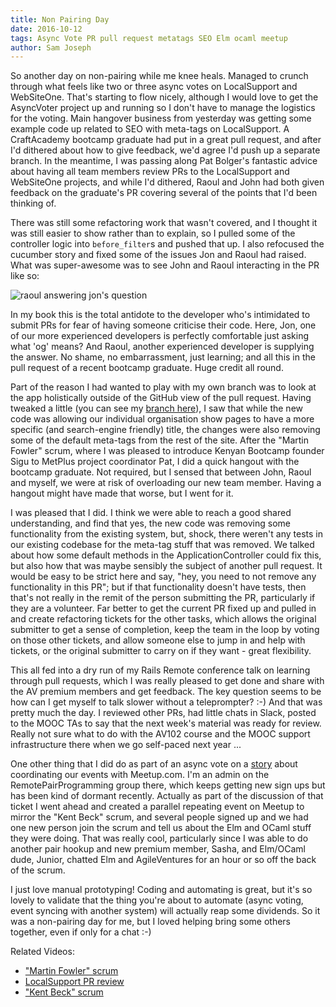 ```yaml
---
title: Non Pairing Day
date: 2016-10-12
tags: Async Vote PR pull request metatags SEO Elm ocaml meetup
author: Sam Joseph
---
```


So another day on non-pairing while me knee heals.  Managed to crunch through what feels like two or three async votes on LocalSupport and WebSiteOne.  That's starting to flow nicely, although I would love to get the AsyncVoter project up and running so I don't have to manage the logistics for the voting.  Main hangover business from yesterday was getting some example code up related to SEO with meta-tags on LocalSupport.  A CraftAcademy bootcamp graduate had put in a great pull request, and after I'd dithered about how to give feedback, we'd agree I'd push up a separate branch.  In the meantime, I was passing along Pat Bolger's fantastic advice about having all team members review PRs to the LocalSupport and WebSiteOne projects, and while I'd dithered, Raoul and John had both given feedback on the graduate's PR covering several of the points that I'd been thinking of.

There was still some refactoring work that wasn't covered, and I thought it was still easier to show rather than to explain, so I pulled some of the controller logic into `before_filter`s and pushed that up.  I also refocused the cucumber story and fixed some of the issues Jon and Raoul had raised.   What was super-awesome was to see John and Raoul interacting in the PR like so:

![raoul answering jon's question](https://www.dropbox.com/s/029rqql7qrb5fdn/Screenshot%202016-10-11%2010.38.27.png?dl=1)

In my book this is the total antidote to the developer who's intimidated to submit PRs for fear of having someone criticise their code.  Here, Jon, one of our more experienced developers is perfectly comfortable just asking what 'og' means?  And Raoul, another experienced developer is supplying the answer. No shame, no embarrassment, just learning; and all this in the pull request of a recent bootcamp graduate.  Huge credit all round.

Part of the reason I had wanted to play with my own branch was to look at the app holistically outside of the GitHub view of the pull request.  Having tweaked a little (you can see my [branch here](https://github.com/AgileVentures/LocalSupport/pull/371)), I saw that while the new code was allowing our individual organisation show pages to have a more specific (and search-engine friendly) title, the changes were also removing some of the default meta-tags from the rest of the site.  After the "Martin Fowler" scrum, where I was pleased to introduce Kenyan Bootcamp founder Sigu to MetPlus project coordinator Pat, I did a quick hangout with the bootcamp graduate.  Not required, but I sensed that between John, Raoul and myself, we were at risk of overloading our new team member.  Having a hangout might have made that worse, but I went for it.

I was pleased that I did.  I think we were able to reach a good shared understanding, and find that yes, the new code was removing some functionality from the existing system, but, shock, there weren't any tests in our existing codebase for the meta-tag stuff that was removed.  We talked about how some default methods in the ApplicationController could fix this, but also how that was maybe sensibly the subject of another pull request.  It would be easy to be strict here and say, "hey, you need to not remove any functionality in this PR"; but if that functionality doesn't have tests, then that's not really in the remit of the person submitting the PR, particularly if they are a volunteer.  Far better to get the current PR fixed up and pulled in and create refactoring tickets for the other tasks, which allows the original submitter to get a sense of completion, keep the team in the loop by voting on those other tickets, and allow someone else to jump in and help with tickets, or the original submitter to carry on if they want - great flexibility.

This all fed into a dry run of my Rails Remote conference talk on learning through pull requests, which I was really pleased to get done and share with the AV premium members and get feedback.  The key question seems to be how can I get myself to talk slower without a teleprompter? :-)  And that was pretty much the day. I reviewed other PRs, had little chats in Slack, posted to the MOOC TAs to say that the next week's material was ready for review.  Really not sure what to do with the AV102 course and the MOOC support infrastructure there when we go self-paced next year ...

One other thing that I did do as part of an async vote on a [story](https://github.com/AgileVentures/WebsiteOne/issues/1319) about coordinating our events with Meetup.com.  I'm an admin on the RemotePairProgramming group there, which keeps getting new sign ups but has been kind of dormant recently.  Actually as part of the discussion of that ticket I went ahead and created a parallel repeating event on Meetup to mirror the "Kent Beck" scrum, and several people signed up and we had one new person join the scrum and tell us about the Elm and OCaml stuff they were doing.  That was really cool, particularly since I was able to do another pair hookup and new premium member, Sasha, and Elm/OCaml dude, Junior, chatted Elm and AgileVentures for an hour or so off the back of the scrum.

I just love manual prototyping!  Coding and automating is great, but it's so lovely to validate that the thing you're about to automate (async voting, event syncing with another system) will actually reap some dividends.  So it was a non-pairing day for me, but I loved helping bring some others together, even if only for a chat :-)  


Related Videos:


* ["Martin Fowler" scrum](https://www.youtube.com/watch?v=BLM8cmLBkWc)
* [LocalSupport PR review](https://youtu.be/S-zJT6rp-Xo)
* ["Kent Beck" scrum](https://www.youtube.com/watch?v=SfMb5n6Xsrs)
